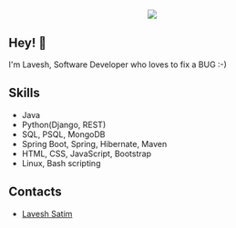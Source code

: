 <h1 align="center">
  <img src="https://ilewies.github.io/LaveshJava/HTML/lavesh" >
</h1>

## Hey! 👋
I'm Lavesh, Software Developer who loves to fix a BUG :-)



## Skills
- Java
- Python(Django, REST)
- SQL, PSQL, MongoDB
- Spring Boot, Spring, Hibernate, Maven
- HTML, CSS, JavaScript, Bootstrap
- Linux, Bash scripting

## Contacts
- [Lavesh Satim](https://ilewies.github.io/LaveshJava/)

